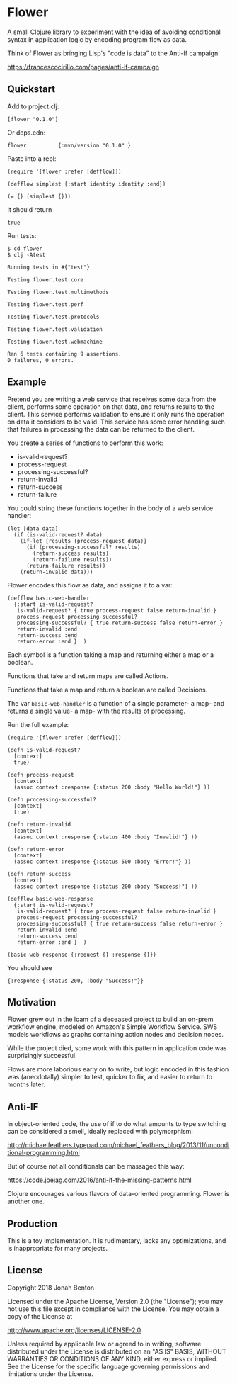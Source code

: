 # Flower

A small Clojure library to experiment with the idea of avoiding conditional syntax in application logic by encoding program flow as data.

Think of Flower as bringing Lisp's "code is data" to the Anti-If campaign:

https://francescocirillo.com/pages/anti-if-campaign

## Quickstart

Add to project.clj:

```
[flower "0.1.0"]
```

Or deps.edn:

```
flower          {:mvn/version "0.1.0" }
```


Paste into a repl:

```
(require '[flower :refer [defflow]])

(defflow simplest {:start identity identity :end})

(= {} (simplest {}))

```

It should return
```
true
```


Run tests:

```
$ cd flower
$ clj -Atest

Running tests in #{"test"}

Testing flower.test.core

Testing flower.test.multimethods

Testing flower.test.perf

Testing flower.test.protocols

Testing flower.test.validation

Testing flower.test.webmachine

Ran 6 tests containing 9 assertions.
0 failures, 0 errors.

```

## Example
 
Pretend you are writing a web service that receives some data from the client, performs some operation on that data, and returns results to the client. This service performs validation to ensure it only runs the operation on data it considers to be valid. This service has some error handling such that failures in processing the data can be returned to the client. 
 
You create a series of functions to perform this work:
 
 * is-valid-request?
 * process-request
 * processing-successful?
 * return-invalid
 * return-success
 * return-failure

You could string these functions together in the body of a web service handler:

```
(let [data data]
  (if (is-valid-request? data)
    (if-let [results (process-request data)]
      (if (processing-successful? results)
        (return-success results)
        (return-failure results))
      (return-failure results))
    (return-invalid data)))
```      

Flower encodes this flow as data, and assigns it to a var:

```
(defflow basic-web-handler
  {:start is-valid-request?
   is-valid-request? { true process-request false return-invalid }
   process-request processing-successful?
   processing-successful? { true return-success false return-error }
   return-invalid :end
   return-success :end
   return-error :end }  )

```  

Each symbol is a function taking a map and returning either a map or a boolean. 

Functions that take and return maps are called Actions. 

Functions that take a map and return a boolean are called Decisions.

The var ```basic-web-handler``` is a function of a single parameter- a map- and returns a single value- a map- with the results of processing. 

Run the full example:

```
(require '[flower :refer [defflow]])

(defn is-valid-request?
  [context]
  true)

(defn process-request
  [context]
  (assoc context :response {:status 200 :body "Hello World!"} ))

(defn processing-successful?
  [context]
  true)

(defn return-invalid
  [context]
  (assoc context :response {:status 400 :body "Invalid!"} ))

(defn return-error
  [context]
  (assoc context :response {:status 500 :body "Error!"} ))

(defn return-success
  [context]
  (assoc context :response {:status 200 :body "Success!"} ))

(defflow basic-web-response
  {:start is-valid-request?
   is-valid-request? { true process-request false return-invalid }
   process-request processing-successful?
   processing-successful? { true return-success false return-error }
   return-invalid :end
   return-success :end
   return-error :end }  )

(basic-web-response {:request {} :response {}})

```

You should see

```
{:response {:status 200, :body "Success!"}}
```


## Motivation

Flower grew out in the loam of a deceased project to build an on-prem workflow engine, modeled on Amazon's Simple Workflow Service. SWS models workflows as graphs containing action nodes and decision nodes. 

While the project died, some work with this pattern in application code was surprisingly successful. 

Flows are more laborious early on to write, but logic encoded in this fashion was (anecdotally) simpler to test, quicker to fix, and easier to return to months later. 

## Anti-IF

In object-oriented code, the use of if to do what amounts to type switching can be considered a smell, ideally replaced with polymorphism:   

http://michaelfeathers.typepad.com/michael_feathers_blog/2013/11/unconditional-programming.html

But of course not all conditionals can be massaged this way:

https://code.joejag.com/2016/anti-if-the-missing-patterns.html

Clojure encourages various flavors of data-oriented programming. Flower is another one.

## Production

This is a toy implementation. It is rudimentary, lacks any optimizations, and is inappropriate for many projects. 

## License

Copyright 2018 Jonah Benton

Licensed under the Apache License, Version 2.0 (the "License");
you may not use this file except in compliance with the License.
You may obtain a copy of the License at

   http://www.apache.org/licenses/LICENSE-2.0

Unless required by applicable law or agreed to in writing, software
distributed under the License is distributed on an "AS IS" BASIS,
WITHOUT WARRANTIES OR CONDITIONS OF ANY KIND, either express or implied.
See the License for the specific language governing permissions and
limitations under the License.

